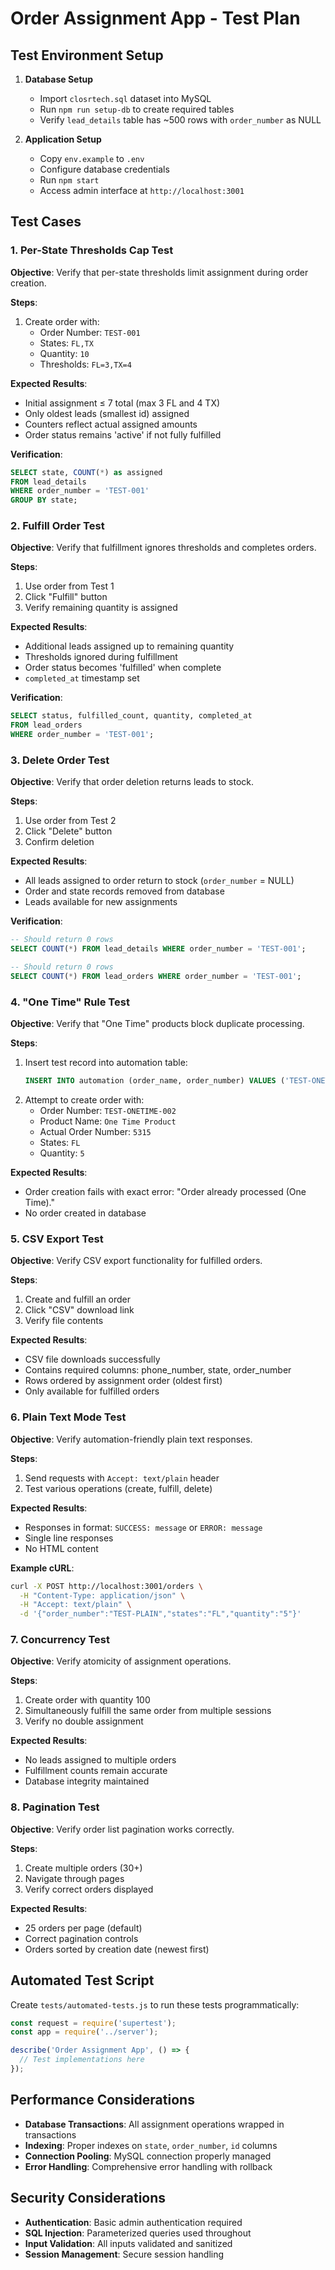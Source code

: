 # Order Assignment App - Test Plan

## Test Environment Setup

1. **Database Setup**
   - Import `closrtech.sql` dataset into MySQL
   - Run `npm run setup-db` to create required tables
   - Verify `lead_details` table has ~500 rows with `order_number` as NULL

2. **Application Setup**
   - Copy `env.example` to `.env`
   - Configure database credentials
   - Run `npm start`
   - Access admin interface at `http://localhost:3001`

## Test Cases

### 1. Per-State Thresholds Cap Test

**Objective**: Verify that per-state thresholds limit assignment during order creation.

**Steps**:
1. Create order with:
   - Order Number: `TEST-001`
   - States: `FL,TX`
   - Quantity: `10`
   - Thresholds: `FL=3,TX=4`

**Expected Results**:
- Initial assignment ≤ 7 total (max 3 FL and 4 TX)
- Only oldest leads (smallest id) assigned
- Counters reflect actual assigned amounts
- Order status remains 'active' if not fully fulfilled

**Verification**:
```sql
SELECT state, COUNT(*) as assigned 
FROM lead_details 
WHERE order_number = 'TEST-001' 
GROUP BY state;
```

### 2. Fulfill Order Test

**Objective**: Verify that fulfillment ignores thresholds and completes orders.

**Steps**:
1. Use order from Test 1
2. Click "Fulfill" button
3. Verify remaining quantity is assigned

**Expected Results**:
- Additional leads assigned up to remaining quantity
- Thresholds ignored during fulfillment
- Order status becomes 'fulfilled' when complete
- `completed_at` timestamp set

**Verification**:
```sql
SELECT status, fulfilled_count, quantity, completed_at 
FROM lead_orders 
WHERE order_number = 'TEST-001';
```

### 3. Delete Order Test

**Objective**: Verify that order deletion returns leads to stock.

**Steps**:
1. Use order from Test 2
2. Click "Delete" button
3. Confirm deletion

**Expected Results**:
- All leads assigned to order return to stock (`order_number` = NULL)
- Order and state records removed from database
- Leads available for new assignments

**Verification**:
```sql
-- Should return 0 rows
SELECT COUNT(*) FROM lead_details WHERE order_number = 'TEST-001';

-- Should return 0 rows
SELECT COUNT(*) FROM lead_orders WHERE order_number = 'TEST-001';
```

### 4. "One Time" Rule Test

**Objective**: Verify that "One Time" products block duplicate processing.

**Steps**:
1. Insert test record into automation table:
   ```sql
   INSERT INTO automation (order_name, order_number) VALUES ('TEST-ONETIME', '5315');
   ```
2. Attempt to create order with:
   - Order Number: `TEST-ONETIME-002`
   - Product Name: `One Time Product`
   - Actual Order Number: `5315`
   - States: `FL`
   - Quantity: `5`

**Expected Results**:
- Order creation fails with exact error: "Order already processed (One Time)."
- No order created in database

### 5. CSV Export Test

**Objective**: Verify CSV export functionality for fulfilled orders.

**Steps**:
1. Create and fulfill an order
2. Click "CSV" download link
3. Verify file contents

**Expected Results**:
- CSV file downloads successfully
- Contains required columns: phone_number, state, order_number
- Rows ordered by assignment order (oldest first)
- Only available for fulfilled orders

### 6. Plain Text Mode Test

**Objective**: Verify automation-friendly plain text responses.

**Steps**:
1. Send requests with `Accept: text/plain` header
2. Test various operations (create, fulfill, delete)

**Expected Results**:
- Responses in format: `SUCCESS: message` or `ERROR: message`
- Single line responses
- No HTML content

**Example cURL**:
```bash
curl -X POST http://localhost:3001/orders \
  -H "Content-Type: application/json" \
  -H "Accept: text/plain" \
  -d '{"order_number":"TEST-PLAIN","states":"FL","quantity":"5"}'
```

### 7. Concurrency Test

**Objective**: Verify atomicity of assignment operations.

**Steps**:
1. Create order with quantity 100
2. Simultaneously fulfill the same order from multiple sessions
3. Verify no double assignment

**Expected Results**:
- No leads assigned to multiple orders
- Fulfillment counts remain accurate
- Database integrity maintained

### 8. Pagination Test

**Objective**: Verify order list pagination works correctly.

**Steps**:
1. Create multiple orders (30+)
2. Navigate through pages
3. Verify correct orders displayed

**Expected Results**:
- 25 orders per page (default)
- Correct pagination controls
- Orders sorted by creation date (newest first)

## Automated Test Script

Create `tests/automated-tests.js` to run these tests programmatically:

```javascript
const request = require('supertest');
const app = require('../server');

describe('Order Assignment App', () => {
  // Test implementations here
});
```

## Performance Considerations

- **Database Transactions**: All assignment operations wrapped in transactions
- **Indexing**: Proper indexes on `state`, `order_number`, `id` columns
- **Connection Pooling**: MySQL connection properly managed
- **Error Handling**: Comprehensive error handling with rollback

## Security Considerations

- **Authentication**: Basic admin authentication required
- **SQL Injection**: Parameterized queries used throughout
- **Input Validation**: All inputs validated and sanitized
- **Session Management**: Secure session handling
